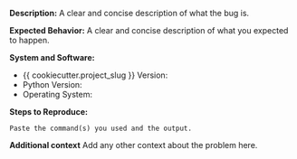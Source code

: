 **Description:**
A clear and concise description of what the bug is.

**Expected Behavior:**
A clear and concise description of what you expected to happen.

**System and Software:**
* {{ cookiecutter.project_slug }} Version:
* Python Version:
* Operating System:

**Steps to Reproduce:**
```
Paste the command(s) you used and the output.
```

 **Additional context**
Add any other context about the problem here.
